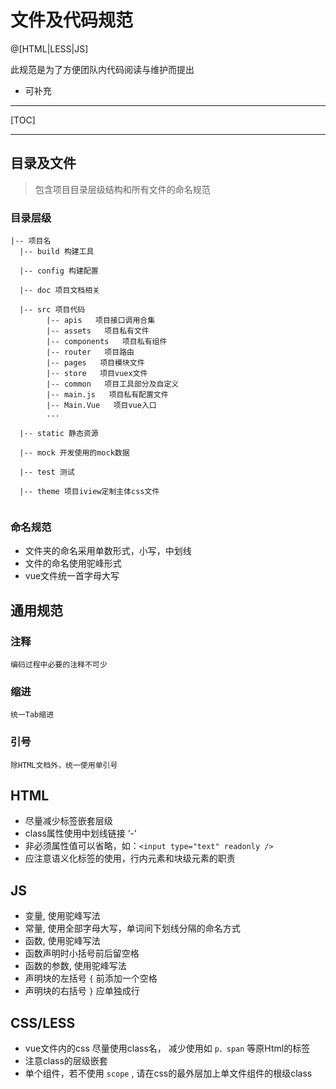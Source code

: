 # 文件及代码规范

@[HTML|LESS|JS]

此规范是为了方便团队内代码阅读与维护而提出

* 可补充

-------------------

[TOC]

-------------------
## 目录及文件

> 包含项目目录层级结构和所有文件的命名规范

### 目录层级
```
|-- 项目名
  |-- build 构建工具

  |-- config 构建配置

  |-- doc 项目文档相关

  |-- src 项目代码
        |-- apis   项目接口调用合集
        |-- assets   项目私有文件
        |-- components   项目私有组件
        |-- router   项目路由
        |-- pages   项目模块文件
        |-- store   项目vuex文件
        |-- common   项目工具部分及自定义
        |-- main.js   项目私有配置文件
        |-- Main.Vue   项目vue入口
        ...

  |-- static 静态资源

  |-- mock 开发使用的mock数据

  |-- test 测试

  |-- theme 项目iview定制主体css文件
  
```
### 命名规范

* 文件夹的命名采用单数形式，小写，中划线
* 文件的命名使用驼峰形式
* vue文件统一首字母大写


## 通用规范

### 注释

    编码过程中必要的注释不可少

### 缩进

    统一Tab缩进

### 引号

    除HTML文档外，统一使用单引号

## HTML

* 尽量减少标签嵌套层级
* class属性使用中划线链接 ‘-’
* 非必须属性值可以省略，如：`<input type="text" readonly />`
* 应注意语义化标签的使用，行内元素和块级元素的职责

## JS

* 变量, 使用驼峰写法
* 常量, 使用全部字母大写，单词间下划线分隔的命名方式
* 函数, 使用驼峰写法
* 函数声明时小括号前后留空格
* 函数的参数, 使用驼峰写法
* 声明块的左括号 `{` 前添加一个空格
* 声明块的右括号 `}` 应单独成行

## CSS/LESS

* vue文件内的css 尽量使用class名， 减少使用如 ` p、span ` 等原Html的标签
* 注意class的层级嵌套
* 单个组件，若不使用 ` scope `  , 请在css的最外层加上单文件组件的根级class



